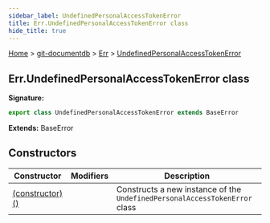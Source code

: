 ```yaml
---
sidebar_label: UndefinedPersonalAccessTokenError
title: Err.UndefinedPersonalAccessTokenError class
hide_title: true
---
```


[Home](./index.md) &gt; [git-documentdb](./git-documentdb.md) &gt; [Err](./git-documentdb.err.md) &gt; [UndefinedPersonalAccessTokenError](./git-documentdb.err.undefinedpersonalaccesstokenerror.md)

## Err.UndefinedPersonalAccessTokenError class


<b>Signature:</b>

```typescript
export class UndefinedPersonalAccessTokenError extends BaseError 
```
<b>Extends:</b> BaseError

## Constructors

|  Constructor | Modifiers | Description |
|  --- | --- | --- |
|  [(constructor)()](./git-documentdb.err.undefinedpersonalaccesstokenerror._constructor_.md) |  | Constructs a new instance of the <code>UndefinedPersonalAccessTokenError</code> class |

